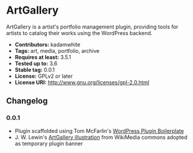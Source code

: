 ArtGallery
========

ArtGallery is a artist's portfolio management plugin, providing tools for artists to catalog their works using the WordPress backend.

* **Contributors:** kadamwhite
* **Tags:** art, media, portfolio, archive
* **Requires at least:** 3.5.1
* **Tested up to:** 3.6
* **Stable tag:** 0.0.1
* **License:** GPLv2 or later
* **License URI:** http://www.gnu.org/licenses/gpl-2.0.html

## Changelog

### 0.0.1

* Plugin scaffolded using Tom McFarlin's [WordPress Plugin Boilerplate](https://github.com/tommcfarlin/WordPress-Plugin-Boilerplate)
* J. W. Lewin's [ArtGallery illustration](http://commons.wikimedia.org/wiki/File:ArtGallery_by_Lewin.jpg) from WikiMedia commons adopted as temporary plugin banner
